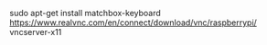 sudo apt-get install matchbox-keyboard
https://www.realvnc.com/en/connect/download/vnc/raspberrypi/
vncserver-x11
